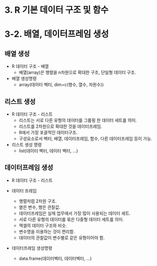 # 3. R 기본 데이터 구조 및 함수



# 3-2. 배열, 데이터프레임 생성



## 배열 생성

- R 데이터 구조 - 배열
  - 배열(array)은 행렬을 n차원으로 확대한 구조, 단일형 데이터 구조.
- 배열 생성명령
  - array(데이터 벡터, dim=c(행수, 열수, 차원수))



## 리스트 생성

- R 데이터 구조 - 리스트
  - 리스트는 서로 다른 유형의 데이터를 그룹핑 한 데이터 세트를 의미.
  - 리스트를 2차원으로 확대한 것을 데이터프레임.
  - R에서 가장 포괄적인 데이터구조.
  - 구성요소로서 벡터, 배열, 데이터프레임, 함수, 다른 데이터프레임 등이 가능.
- 리스트 생성 명령
  - list(데이터 벡터, 데이터 벡터, ...) 



## 데이터프레임 생성

- R 데이터 구조 - 리스트
- 데이터 프레임
  - 행렬처럼 2차원 구조.
  - 옅은 변수, 행은 관찰값.
  - 데이터프레임은 실제 업무에서 가장 많이 사용되는 데이터 세트.
  - 서로 다른 유형의 데이터를 묶은 다중형 데이터 세트를 의미.
  - 엑셀의 데이터 구조와 비슷.
  - 변수명을 이용하는 것이 편리함.
  - 데이터의 관찰값이 변수별로 같은 유형이어야 함.

- 데이터프레임 생성명령
  - data.frame(데이터벡터, 데이터벡터, ...)

    

